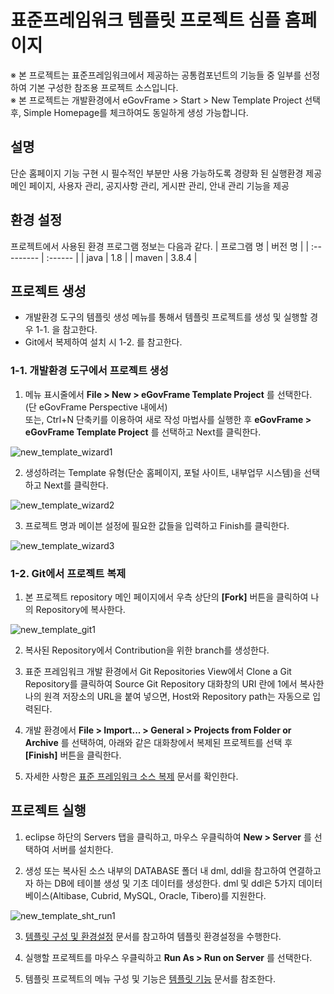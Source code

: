 # 표준프레임워크 템플릿 프로젝트 심플 홈페이지

※ 본 프로젝트는 표준프레임워크에서 제공하는 공통컴포넌트의 기능들 중 일부를 선정하여 기본 구성한 참조용 프로젝트 소스입니다.  
※ 본 프로젝트는 개발환경에서 eGovFrame > Start > New Template Project 선택 후, Simple Homepage를 체크하여도 동일하게 생성 가능합니다.

## 설명

단순 홈페이지 기능 구현 시 필수적인 부분만 사용 가능하도록 경량화 된 실행환경 제공  
메인 페이지, 사용자 관리, 공지사항 관리, 게시판 관리, 안내 관리 기능을 제공

## 환경 설정

프로젝트에서 사용된 환경 프로그램 정보는 다음과 같다.
| 프로그램 명 | 버전 명 |
| :--------- | :------ |
| java | 1.8 |
| maven | 3.8.4 |

## 프로젝트 생성

- 개발환경 도구의 템플릿 생성 메뉴를 통해서 템플릿 프로젝트를 생성 및 실행할 경우 1-1. 을 참고한다.
- Git에서 복제하여 설치 시 1-2. 를 참고한다.

### 1-1. 개발환경 도구에서 프로젝트 생성

1. 메뉴 표시줄에서 **File > New > eGovFrame Template Project** 를 선택한다. (단 eGovFrame Perspective 내에서)  
   또는, Ctrl+N 단축키를 이용하여 새로 작성 마법사를 실행한 후 **eGovFrame > eGovFrame Template Project** 를 선택하고 Next를 클릭한다.

![new_template_wizard1](https://user-images.githubusercontent.com/30619379/228111269-681186ac-66b8-4f24-9e25-7de4c3e9a142.jpg)

2. 생성하려는 Template 유형(단순 홈페이지, 포털 사이트, 내부업무 시스템)을 선택하고 Next를 클릭한다.

![new_template_wizard2](https://user-images.githubusercontent.com/30619379/228111295-2d5534e5-9a50-440c-927e-8997ba6b7e8b.jpg)

3. 프로젝트 명과 메이븐 설정에 필요한 값들을 입력하고 Finish를 클릭한다.

![new_template_wizard3](https://user-images.githubusercontent.com/30619379/228111310-2ce73886-f2a6-44a4-82dd-eb991886c082.jpg)

### 1-2. Git에서 프로젝트 복제

1. 본 프로젝트 repository 메인 페이지에서 우측 상단의 **[Fork]** 버튼을 클릭하여 나의 Repository에 복사한다.

![new_template_git1](https://user-images.githubusercontent.com/30619379/228111390-574e38e2-c1e4-49d2-9187-9060f9b4ce1c.jpg)

2. 복사된 Repository에서 Contribution을 위한 branch를 생성한다.

3. 표준 프레임워크 개발 환경에서 Git Repositories View에서 Clone a Git Repository를 클릭하여
   Source Git Repository 대화창의 URI 란에 1에서 복사한 나의 원격 저장소의 URL을 붙여 넣으면,
   Host와 Repository path는 자동으로 입력된다.

4. 개발 환경에서 **File > Import... > General > Projects from Folder or Archive** 를 선택하여,
   아래와 같은 대화창에서 복제된 프로젝트를 선택 후 **[Finish]** 버튼을 클릭한다.

5. 자세한 사항은 [표준 프레임워크 소스 복제](https://github.com/yongfire38/egovframe-template-simple-react/wiki/%ED%91%9C%EC%A4%80-%ED%94%84%EB%A0%88%EC%9E%84%EC%9B%8C%ED%81%AC-%EC%86%8C%EC%8A%A4-%EB%B3%B5%EC%A0%9C) 문서를 확인한다.

## 프로젝트 실행

1. eclipse 하단의 Servers 탭을 클릭하고, 마우스 우클릭하여 **New > Server** 를 선택하여 서버를 설치한다.

2. 생성 또는 복사된 소스 내부의 DATABASE 폴더 내 dml, ddl을 참고하여 연결하고자 하는 DB에 테이블 생성 및 기초 데이터를 생성한다.
   dml 및 ddl은 5가지 데이터베이스(Altibase, Cubrid, MySQL, Oracle, Tibero)를 지원한다.

![new_template_sht_run1](https://user-images.githubusercontent.com/30619379/228142767-fa9b4787-ef78-4038-a1b1-749edae9ecb7.jpg)

3. [템플릿 구성 및 환경설정](https://www.egovframe.go.kr/wiki/doku.php?id=egovframework:let4:configration) 문서를 참고하여 템플릿 환경설정을 수행한다.

4. 실행할 프로젝트를 마우스 우클릭하고 **Run As > Run on Server** 를 선택한다.

5. 템플릿 프로젝트의 메뉴 구성 및 기능은 [템플릿 기능](https://www.egovframe.go.kr/wiki/doku.php?id=egovframework:let4:function) 문서를 참조한다.
